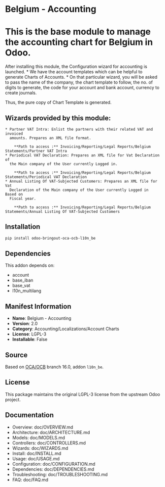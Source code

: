 # Belgium - Accounting


This is the base module to manage the accounting chart for Belgium in Odoo.
==============================================================================

After installing this module, the Configuration wizard for accounting is launched.
    * We have the account templates which can be helpful to generate Charts of Accounts.
    * On that particular wizard, you will be asked to pass the name of the company,
      the chart template to follow, the no. of digits to generate, the code for your
      account and bank account, currency to create journals.

Thus, the pure copy of Chart Template is generated.

Wizards provided by this module:
--------------------------------
    * Partner VAT Intra: Enlist the partners with their related VAT and invoiced
      amounts. Prepares an XML file format.

        **Path to access :** Invoicing/Reporting/Legal Reports/Belgium Statements/Partner VAT Intra
    * Periodical VAT Declaration: Prepares an XML file for Vat Declaration of
      the Main company of the User currently Logged in.

        **Path to access :** Invoicing/Reporting/Legal Reports/Belgium Statements/Periodical VAT Declaration
    * Annual Listing Of VAT-Subjected Customers: Prepares an XML file for Vat
      Declaration of the Main company of the User currently Logged in Based on
      Fiscal year.

        **Path to access :** Invoicing/Reporting/Legal Reports/Belgium Statements/Annual Listing Of VAT-Subjected Customers

    

## Installation

```bash
pip install odoo-bringout-oca-ocb-l10n_be
```

## Dependencies

This addon depends on:
- account
- base_iban
- base_vat
- l10n_multilang

## Manifest Information

- **Name**: Belgium - Accounting
- **Version**: 2.0
- **Category**: Accounting/Localizations/Account Charts
- **License**: LGPL-3
- **Installable**: False

## Source

Based on [OCA/OCB](https://github.com/OCA/OCB) branch 16.0, addon `l10n_be`.

## License

This package maintains the original LGPL-3 license from the upstream Odoo project.

## Documentation

- Overview: doc/OVERVIEW.md
- Architecture: doc/ARCHITECTURE.md
- Models: doc/MODELS.md
- Controllers: doc/CONTROLLERS.md
- Wizards: doc/WIZARDS.md
- Install: doc/INSTALL.md
- Usage: doc/USAGE.md
- Configuration: doc/CONFIGURATION.md
- Dependencies: doc/DEPENDENCIES.md
- Troubleshooting: doc/TROUBLESHOOTING.md
- FAQ: doc/FAQ.md
